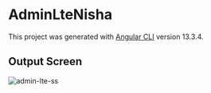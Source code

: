 # AdminLteNisha

This project was generated with [Angular CLI](https://github.com/angular/angular-cli) version 13.3.4.

## Output Screen

![admin-lte-ss](https://user-images.githubusercontent.com/89537080/172011815-84116366-1d7a-43ab-bace-5c2c39017de9.png)
